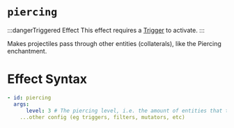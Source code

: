 # `piercing`
:::dangerTriggered Effect
This effect requires a [Trigger](https://plugins.auxilor.io/effects/all-triggers) to activate.
:::

Makes projectiles pass through other entities (collaterals), like the Piercing enchantment.

# Effect Syntax

```yaml
- id: piercing
  args:
      level: 3 # The piercing level, i.e. the amount of entities that the projectile should go through
    ...other config (eg triggers, filters, mutators, etc)
```
